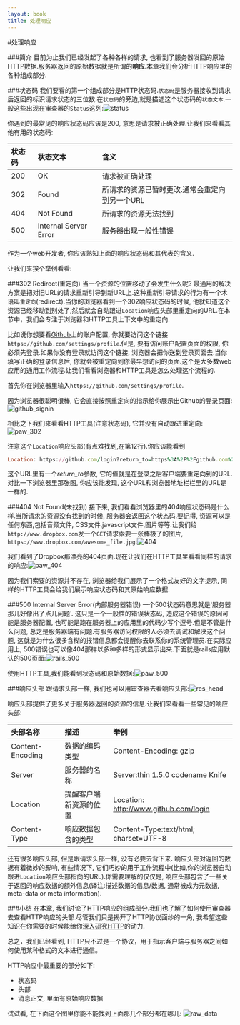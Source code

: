 ```yaml
---
layout: book
title: 处理响应
---
```


#处理响应

###简介
目前为止我们已经发起了各种各样的请求, 也看到了服务器发回的原始HTTP数据.服务器返回的原始数据就是所谓的**响应**.本章我们会分析HTTP响应里的各种组成部分.

###状态码
我们要看的第一个组成部分是HTTP状态码.```状态码```是服务器接收到请求后返回的标识请求状态的三位数.在```状态码```的旁边,就是描述这个状态码的```状态文本```.一般这些出现在审查器的```Status```这列:![status](../../images/status_inspector.png)

你遇到的最常见的响应状态码应该是200, 意思是请求被正确处理.让我们来看看其他有用的状态码:

|状态码  | 状态文本 | 含义 |
|:------------- |:---------------| :-------------|
| 200 | OK | 请求被正确处理 |
| 302 | Found | 所请求的资源已暂时更改.通常会重定向到另一个URL |
| 404 | Not Found | 所请求的资源无法找到  |
| 500 | Internal Server Error | 服务器出现一般性错误 |

作为一个web开发者, 你应该熟知上面的响应状态码和其代表的含义.

让我们来挨个举例看看:

###302 Redirect(重定向)
当一个资源的位置移动了会发生什么呢? 最通用的解决方案是把对旧URL的请求重新引导到新URL上.这种重新引导请求的行为有一个术语叫```重定向```(redirect).当你的浏览器看到一个302响应状态码的时候, 他就知道这个资源已经移动到别处了,然后就会自动跟进```Location```响应头部里重定向的URL.在本节中，我们会专注于浏览器和HTTP工具上下文中的重定向.

比如说你想要看[Github](http://www.github.com/)上的账户配置, 你就要访问这个链接```https://github.com/settings/profile```.但是, 要有访问账户配置页面的权限, 你必须先登录.如果你没有登录就访问这个链接, 浏览器会把你送到登录页面去.当你填写正确的登录信息后, 你就会被重定向到你最早想访问的页面.这个是大多数web应用的通用工作流程.让我们看看浏览器和HTTP工具是怎么处理这个流程的.

首先你在浏览器里输入```https://github.com/settings/profile```.

因为浏览器很聪明很棒, 它会直接按照重定向的指示给你展示出Github的登录页面:![github_signin](../../images/browser_302_redirect.png)

相比之下我们来看看HTTP工具(注意状态码), 它并没有自动跟进重定向:![paw_302](../../images/http_tool_302_redirect.png)

注意这个```Location```响应头部(有点难找到,在第12行).你应该能看到
```ruby
Location: https://github.com/login?return_to=https%3A%2F%2Fgithub.com%2Fsettings%2Fprofile
```
这个URL里有一个*return_to*参数, 它的值就是在登录之后客户端要重定向到的URL.对比一下浏览器里那张图, 你应该能发现, 这个URL和浏览器地址栏栏里的URL是一样的.

###404 Not Found(未找到)
接下来, 我们看看浏览器里的404响应状态码是什么样.当所请求的资源没有找到的时候, 服务器会返回这个状态码.要记得, 资源可以是任何东西,包括音频文件, CSS文件,javascript文件,图片等等.让我们给```http://www.dropbox.com```发一个```GET```请求索要一张棒极了的图片, ```https://www.dropbox.com/awesome_file.jpg```:![404](../../images/dropbox_404.png)

我们看到了Dropbox那漂亮的404页面.现在让我们在HTTP工具里看看同样的请求的响应:![paw_404](../../images/dropbox_httptool_404.png)

因为我们索要的资源并不存在, 浏览器给我们展示了一个格式友好的文字提示, 同样的HTTP工具会给我们展示响应状态码和其原始响应数据.

###500 Internal Server Error(内部服务器错误)
一个500状态码意思就是'服务器那儿好像出了点儿问题'. 这只是一个一般性的错误状态码, 造成这个错误的原因可能是服务器配置, 也可能是跑在服务器上的应用里的代码少写个逗号.但是不管是什么问题, 总之是服务器端有问题.有服务器访问权限的人必须去调试和解决这个问题, 这就是为什么很多含糊的报错信息都会提醒你去联系你的系统管理员.在实际应用上, 500错误也可以像404那样以多种多样的形式显示出来.下面就是rails应用默认的500页面:![rails_500](../../images/browser_500.png)

使用HTTP工具,我们能看到状态码和原始数据:![paw_500](../../images/http_tool_500.png)

###响应头部
跟请求头部一样, 我们也可以用审查器去看响应头部:![res_head](../../images/http_response_headers.png)

响应头部提供了更多关于服务器返回的资源的信息.让我们来看看一些常见的响应头部:

|头部名称  | 描述 | 举例 |
|:------------- |:---------------| :-------------|
| Content-Encoding | 数据的编码类型 | Content-Encoding: gzip |
| Server | 服务器的名称 | Server:thin 1.5.0 codename Knife |
| Location | 提醒客户端新资源的位置 | Location: http://www.github.com/login |
| Content-Type | 响应数据包含的类型 | Content-Type:text/html; charset=UTF-8 |

还有很多响应头部, 但是跟请求头部一样, 没有必要去背下来. 响应头部对返回的数据有着微妙的影响, 有些情况下, 它们巧妙的用于工作流程中(比如,你的浏览器自动跟进```Location```响应头部指向的URL).你需要理解的仅仅是, 响应头部包含了一些关于返回的响应数据的额外信息(译注:描述数据的信息/数据, 通常被成为元数据, meta-data or meta information).

###小结
在本章, 我们讨论了HTTP响应的组成部分.我们也了解了如何使用审查器去查看HTTP响应的头部.尽管我们只是揭开了HTTP协议面纱的一角, 我希望这些知识在你需要的时候能给你[深入研究HTTP](http://en.wikipedia.org/wiki/Hypertext_Transfer_Protocol)的动力.

总之，我们已经看到, HTTP只不过是一个协议，用于指示客户端与服务器之间如何使用某种格式的文本进行通信。

HTTP响应中最重要的部分如下:
* 状态码
* 头部
* 消息正文, 里面有原始响应数据

试试看, 在下面这个图里你能不能找到上面那几个部分都在哪儿:
![raw_data](../../images/request_http_tool.png)
